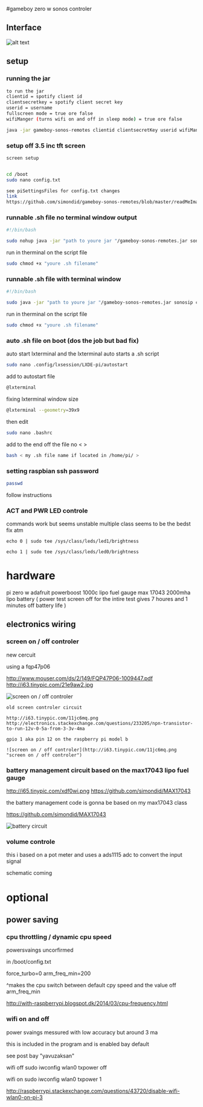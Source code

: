 #gameboy zero w sonos controler


## Interface
![alt text](http://i67.tinypic.com/28bbcra.png "Logo Title Text 1")


## setup

### running the jar
```sh
to run the jar
clientid = spotify client id
clientsecretkey = spotify client secret key
userid = username
fullscreen mode = true ore false
wifiManger (turns wifi on and off in sleep mode) = true ore false

java -jar gameboy-sonos-remotes clientid clientsecretKey userid wifiManger
```
### setup off 3.5 inc tft screen

```sh
screen setup


cd /boot
sudo nano config.txt

see piSettingsFiles for config.txt changes
link
https://github.com/simondid/gameboy-sonos-remotes/blob/master/readMeImages/config.txt
```

### runnable .sh file no terminal window output

```sh
#!/bin/bash

sudo nohup java -jar "path to youre jar "/gameboy-sonos-remotes.jar sonosip clientid clientsecretKey userid fullscreenMode

```
run in therminal on the script file
```sh
sudo chmod +x "youre .sh filename"
```
### runnable .sh file with terminal window

```sh
#!/bin/bash

sudo java -jar "path to youre jar "/gameboy-sonos-remotes.jar sonosip clientid clientsecretKey userid fullscreenMode

```
run in therminal on the script file
```sh
sudo chmod +x "youre .sh filename"
```
### auto .sh file on boot (dos the job but bad fix)
auto start lxterminal and the lxterminal auto starts a .sh script

```sh
sudo nano .config/lxsession/LXDE-pi/autostart
```

add to autostart file

```sh
@lxterminal
```
fixing lxterminal window size
```sh
@lxterminal --geometry=39x9
```

then edit
```sh
sudo nano .bashrc
```
add to the end off the file no < >

```sh
bash < my .sh file name if located in /home/pi/ >
```

### setting raspbian ssh password

```sh
passwd
```
follow instructions

### ACT and PWR LED controle
commands work but seems unstable multiple class seems to be the bedst fix atm

```
echo 0 | sudo tee /sys/class/leds/led1/brightness

echo 1 | sudo tee /sys/class/leds/led0/brightness
```




# hardware
pi zero w
adafruit powerboost 1000c
lipo fuel gauge max 17043
2000mha lipo battery ( power test screen off for the intire test gives 7 houres and 1 minutes off battery life )


## electronics wiring

### screen on / off controler
new cercuit

using a fqp47p06

http://www.mouser.com/ds/2/149/FQP47P06-1009447.pdf
http://i63.tinypic.com/21e9aw2.jpg


![screen on / off controler](http://i63.tinypic.com/21e9aw2.jpg "screen on / off controler")

```
old screen controler circuit

http://i63.tinypic.com/11jc6mq.png
http://electronics.stackexchange.com/questions/233205/npn-transistor-to-run-12v-0-5a-from-3-3v-4ma

gpio 1 aka pin 12 on the raspberry pi model b

![screen on / off controler](http://i63.tinypic.com/11jc6mq.png "screen on / off controler")
```
### battery management circuit based on the max17043 lipo fuel gauge
http://i65.tinypic.com/xdf0wi.png
https://github.com/simondid/MAX17043

the battery management code is gonna be based on my max17043 class

https://github.com/simondid/MAX17043


![battery circuit](http://i65.tinypic.com/xdf0wi.png "battery circuit")

### volume controle
this i based on a pot meter and uses a ads1115 adc to convert the input signal

schematic coming



# optional

## power saving

### cpu throttling / dynamic cpu speed

powersvaings uncorfirmed

in /boot/config.txt

force_turbo=0
arm_freq_min=200

^makes the cpu switch between default cpy speed and the value off arm_freq_min

http://with-raspberrypi.blogspot.dk/2014/03/cpu-frequency.html

### wifi on and off

power svaings messured with low accuracy but around 3 ma

this is included in the program and is enabled bay default

see post bay "yavuzaksan"

wifi off
sudo iwconfig wlan0 txpower off

wifi on
sudo iwconfig wlan0 txpower 1

http://raspberrypi.stackexchange.com/questions/43720/disable-wifi-wlan0-on-pi-3
